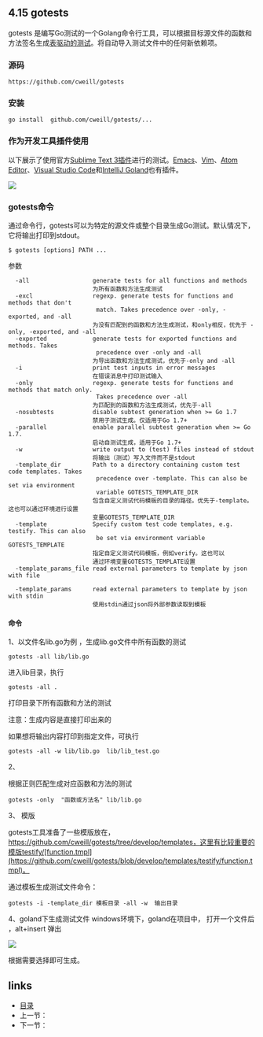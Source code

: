 

## 4.15 gotests
gotests 是编写Go测试的一个Golang命令行工具，可以根据目标源文件的函数和方法签名生成[表驱动的测试](https://github.com/golang/go/wiki/TableDrivenTests)。将自动导入测试文件中的任何新依赖项。

### 源码

```
https://github.com/cweill/gotests
```

### 安装

```
go install  github.com/cweill/gotests/...
```

### 作为开发工具插件使用

以下展示了使用官方[Sublime Text 3插件](https://github.com/cweill/GoTests-Sublime)进行的测试。[Emacs](https://github.com/damienlevin/GoTests-Emacs)、[Vim](https://github.com/buoto/gotests-vim)、[Atom Editor](https://atom.io/packages/gotests)、[Visual Studio Code](https://github.com/Microsoft/vscode-go)和[IntelliJ Goland](https://www.jetbrains.com/help/go/run-debug-configuration-for-go-test.html)也有插件。

![](D:\gopath\src\example\images\gotests.gif)



### gotests命令

通过命令行，gotests可以为特定的源文件或整个目录生成Go测试。默认情况下，它将输出打印到stdout。

```
$ gotests [options] PATH ...
```

参数

```
  -all                  generate tests for all functions and methods
                        为所有函数和方法生成测试
  -excl                 regexp. generate tests for functions and methods that don't
                         match. Takes precedence over -only, -exported, and -all
                        为没有匹配到的函数和方法生成测试，和only相反，优先于 -only, -exported, and -all
  -exported             generate tests for exported functions and methods. Takes
                         precedence over -only and -all
                        为导出函数和方法生成测试，优先于-only and -all
  -i                    print test inputs in error messages
                        在错误消息中打印测试输入
  -only                 regexp. generate tests for functions and methods that match only.
                         Takes precedence over -all
                        为匹配到的函数和方法生成测试，优先于-all
  -nosubtests           disable subtest generation when >= Go 1.7
                        禁用子测试生成。仅适用于Go 1.7+
  -parallel             enable parallel subtest generation when >= Go 1.7.
                        启动自测试生成，适用于Go 1.7+
  -w                    write output to (test) files instead of stdout
                        将输出（测试）写入文件而不是stdout
  -template_dir         Path to a directory containing custom test code templates. Takes
                         precedence over -template. This can also be set via environment
                         variable GOTESTS_TEMPLATE_DIR
                        包含自定义测试代码模板的目录的路径。优先于-template。这也可以通过环境进行设置
                        变量GOTESTS_TEMPLATE_DIR
  -template             Specify custom test code templates, e.g. testify. This can also
                         be set via environment variable GOTESTS_TEMPLATE
                        指定自定义测试代码模板，例如verify。这也可以
                        通过环境变量GOTESTS_TEMPLATE设置
  -template_params_file read external parameters to template by json with file

  -template_params      read external parameters to template by json with stdin
                        使用stdin通过json将外部参数读取到模板
```

#### 命令

1、以文件名lib.go为例 ，生成lib.go文件中所有函数的测试

```
gotests -all lib/lib.go
```

进入lib目录，执行
```
gotests -all .
```
打印目录下所有函数和方法的测试

注意：生成内容是直接打印出来的

如果想将输出内容打印到指定文件，可执行

```
gotests -all -w lib/lib.go  lib/lib_test.go 
```

2、

根据正则匹配生成对应函数和方法的测试
```
gotests -only  "函数或方法名" lib/lib.go
```
3、 模版

gotests工具准备了一些模版放在，https://github.com/cweill/gotests/tree/develop/templates，这里有比较重要的模版testify/[function.tmpl](https://github.com/cweill/gotests/blob/develop/templates/testify/function.tmpl)。

通过模板生成测试文件命令：

````
gotests -i -template_dir 模板目录 -all -w  输出目录
````

4、goland下生成测试文件
windows环境下，goland在项目中， 打开一个文件后 ，alt+insert
弹出

![](D:\gopath\src\example\images\gotests2.png)

根据需要选择即可生成。

## links

- [目录](/zh/preface.md)
- 上一节：
- 下一节：

